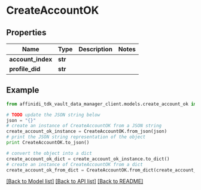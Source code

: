 # CreateAccountOK

## Properties

| Name              | Type    | Description | Notes |
| ----------------- | ------- | ----------- | ----- |
| **account_index** | **str** |             |
| **profile_did**   | **str** |             |

## Example

```python
from affinidi_tdk_vault_data_manager_client.models.create_account_ok import CreateAccountOK

# TODO update the JSON string below
json = "{}"
# create an instance of CreateAccountOK from a JSON string
create_account_ok_instance = CreateAccountOK.from_json(json)
# print the JSON string representation of the object
print CreateAccountOK.to_json()

# convert the object into a dict
create_account_ok_dict = create_account_ok_instance.to_dict()
# create an instance of CreateAccountOK from a dict
create_account_ok_from_dict = CreateAccountOK.from_dict(create_account_ok_dict)
```

[[Back to Model list]](../README.md#documentation-for-models) [[Back to API list]](../README.md#documentation-for-api-endpoints) [[Back to README]](../README.md)

